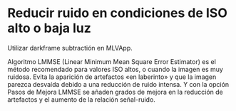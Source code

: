  # Reducir ruido en condiciones de ISO alto o baja luz

 Utilizar darkframe subtractión en MLVApp.

 Algoritmo LMMSE (Linear Minimum Mean Square Error Estimator) es el método recomendado para valores ISO altos, o cuando la imagen es muy ruidosa. Evita la aparición de artefactos «en laberinto» y que la imagen parezca desvaída debido a una reducción de ruido intensa. Y con la opción Pasos de Mejora LMMSE se añaden grados de mejora en la reducción de artefactos y el aumento de la relación señal-ruido.



